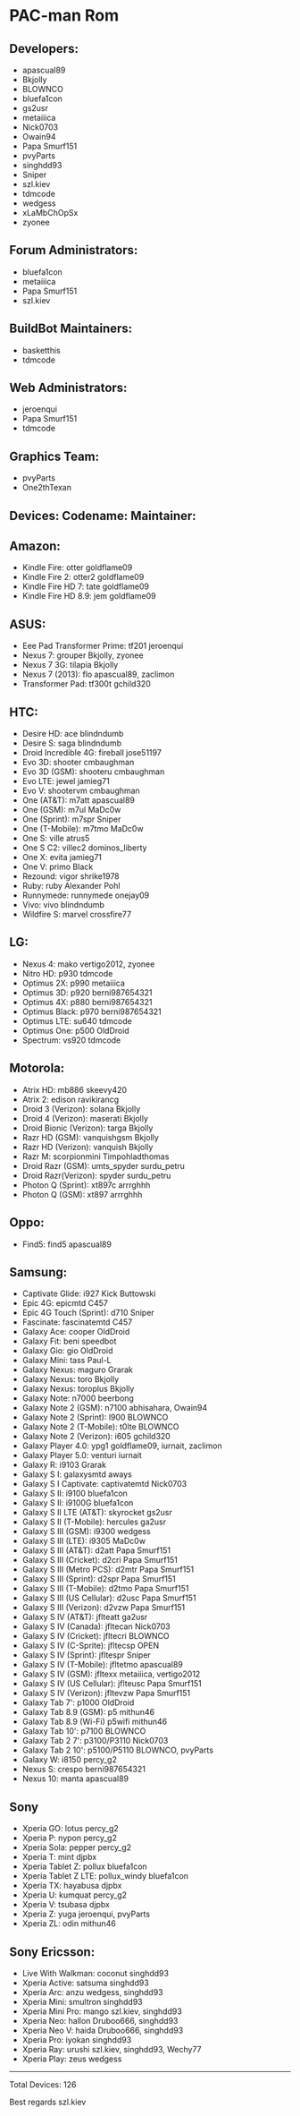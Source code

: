 PAC-man Rom
===========


Developers:
----------------
* apascual89
* Bkjolly
* BLOWNCO
* bluefa1con
* gs2usr
* metaiiica
* Nick0703
* Owain94
* Papa Smurf151
* pvyParts
* singhdd93
* Sniper
* szl.kiev
* tdmcode
* wedgess
* xLaMbChOpSx
* zyonee

Forum Administrators:
-----------------------------
* bluefa1con
* metaiiica
* Papa Smurf151
* szl.kiev


BuildBot Maintainers:
----------------------------
* basketthis
* tdmcode

Web Administrators:
---------------------------
* jeroenqui
* Papa Smurf151
* tdmcode


Graphics Team:
---------------------
* pvyParts
* One2thTexan


Devices:		  Codename:       Maintainer:
---------------------------------------------------------------------

Amazon:
---------------------------------------------------------------------
* Kindle Fire:              	  otter           	goldflame09
* Kindle Fire 2:		  otter2         	goldflame09
* Kindle Fire HD 7: 	  tate           	goldflame09
* Kindle Fire HD 8.9: 	  jem            	goldflame09



ASUS:
---------------------------------------------------------------------
* Eee Pad Transformer Prime:  	tf201           	jeroenqui
* Nexus 7:                    	grouper     	Bkjolly, zyonee
* Nexus 7 3G:                  	tilapia          	Bkjolly
* Nexus 7 (2013):               flo          	apascual89, zaclimon
* Transformer Pad:             	tf300t          	gchild320



HTC:
---------------------------------------------------------------------
* Desire HD:            	ace                 	blindndumb
* Desire S:                    	saga               	blindndumb
* Droid Incredible 4G:  	fireball             	jose51197
* Evo 3D:                      	shooter           	cmbaughman
* Evo 3D (GSM):          	shooteru         	cmbaughman
* Evo LTE:                    	jewel               	jamieg71
* Evo V:                       	shootervm     	cmbaughman
* One (AT&T):              	m7att              	apascual89
* One (GSM):               	m7ul               	MaDc0w
* One (Sprint):              	m7spr            	Sniper
* One (T-Mobile):         	m7tmo           	MaDc0w
* One S:                        	ville           	atrus5
* One S C2:                  	villec2      	dominos_liberty
* One X:                       	evita                	jamieg71
* One V:                       	primo              	Black
* Rezound:                   	vigor               	shrike1978
* Ruby:                         	ruby                	Alexander Pohl
* Runnymede:              	runnymede    	onejay09
* Vivo:                          	vivo                	blindndumb
* Wildfire S:                    marvel            	crossfire77



 LG:
---------------------------------------------------------------------
* Nexus 4:               	mako           vertigo2012, zyonee
* Nitro HD:               	p930            tdmcode
* Optimus 2X:          	p990            metaiiica
* Optimus 3D:          	p920            berni987654321
* Optimus 4X:          	p880            berni987654321
* Optimus Black:      	p970            berni987654321
* Optimus LTE:         	su640          tdmcode
* Optimus One:        	p500            OldDroid
* Spectrum:              	vs920          tdmcode



Motorola:
---------------------------------------------------------------------
* Atrix HD:                        	mb886             	skeevy420
* Atrix 2:             	edison               	ravikirancg
* Droid 3 (Verizon):         	solana               	Bkjolly
* Droid 4 (Verizon):         	maserati           	Bkjolly
* Droid Bionic (Verizon): 	targa                  	Bkjolly
* Razr HD (GSM):          	vanquishgsm    	Bkjolly
* Razr HD (Verizon):      	vanquish           	Bkjolly
* Razr M:                       scorpionmini     	Timpohladthomas
* Droid Razr (GSM):       	umts_spyder    	surdu_petru
* Droid Razr(Verizon):    	spyder               	surdu_petru
* Photon Q (Sprint):       	xt897c             	arrrghhh
* Photon Q (GSM):          	xt897           	arrrghhh



Oppo:
---------------------------------------------------------------------
* Find5:                       find5           apascual89



Samsung:
---------------------------------------------------------------------
* Captivate Glide:             	i927            	Kick Buttowski
* Epic 4G:                     	epicmtd         	C457
* Epic 4G Touch (Sprint):      	d710            	Sniper
* Fascinate:                   	fascinatemtd  	C457
* Galaxy Ace:                  	cooper          	OldDroid
* Galaxy Fit:                  	beni            	speedbot
* Galaxy Gio:                  	gio             	OldDroid
* Galaxy Mini:                 	tass            	Paul-L
* Galaxy Nexus:                	maguro          	Grarak
* Galaxy Nexus:                	toro            	Bkjolly
* Galaxy Nexus:                	toroplus        	Bkjolly
* Galaxy Note:                 	n7000           	beerbong
* Galaxy Note 2 (GSM):       	n7100           	abhisahara, Owain94
* Galaxy Note 2 (Sprint):      	l900            	BLOWNCO
* Galaxy Note 2 (T-Mobile):  	t0lte           	BLOWNCO
* Galaxy Note 2 (Verizon):   	i605            	gchild320
* Galaxy Player 4.0:           	ypg1            	goldflame09, iurnait, zaclimon
* Galaxy Player 5.0:           	venturi         	iurnait
* Galaxy R:                    	i9103           	Grarak
* Galaxy S I:                  	galaxysmtd    	aways
* Galaxy S I Captivate:        	captivatemtd 	Nick0703
* Galaxy S II:                 	i9100           	bluefa1con
* Galaxy S II:                 	i9100G          	bluefa1con
* Galaxy S II LTE (AT&T):    	skyrocket       	gs2usr
* Galaxy S II (T-Mobile):      	hercules        	ga2usr
* Galaxy S III (GSM):          	i9300           	wedgess
* Galaxy S III (LTE):          	i9305           	MaDc0w
* Galaxy S III (AT&T):         	d2att           	Papa Smurf151
* Galaxy S III (Cricket):      	d2cri           	Papa Smurf151
* Galaxy S III (Metro PCS):  	d2mtr           	Papa Smurf151
* Galaxy S III (Sprint):       	d2spr          	Papa Smurf151
* Galaxy S III (T-Mobile):     	d2tmo           	Papa Smurf151
* Galaxy S III (US Cellular):  	d2usc           	Papa Smurf151
* Galaxy S III (Verizon):      	d2vzw           	Papa Smurf151
* Galaxy S IV (AT&T):          	jflteatt        	ga2usr
* Galaxy S IV (Canada):        	jfltecan        	Nick0703
* Galaxy S IV (Cricket):       	jfltecri        	BLOWNCO
* Galaxy S IV (C-Sprite):      	jfltecsp        	OPEN
* Galaxy S IV (Sprint):        	jfltespr        	Sniper
* Galaxy S IV (T-Mobile):     	jfltetmo        	apascual89
* Galaxy S IV (GSM):           	jfltexx         	metaiiica, vertigo2012
* Galaxy S IV (US Cellular):  	jflteusc        	Papa Smurf151
* Galaxy S IV (Verizon):       	jfltevzw        	Papa Smurf151
* Galaxy Tab 7':               	p1000           	OldDroid
* Galaxy Tab 8.9 (GSM):     	p5              	mithun46
* Galaxy Tab 8.9 (Wi-Fi)       	p5wifi          	mithun46
* Galaxy Tab 10':              	p7100           	BLOWNCO
* Galaxy Tab 2 7':             	p3100/P3110  	Nick0703
* Galaxy Tab 2 10':            	p5100/P5110  	BLOWNCO, pvyParts
* Galaxy W:                    	i8150           	percy_g2
* Nexus S:                     	crespo          	berni987654321
* Nexus 10:                    	manta           	apascual89



Sony
---------------------------------------------------------------------
* Xperia GO:                 	lotus               	percy_g2
* Xperia P:                    	nypon            	percy_g2
* Xperia Sola:               	pepper           	percy_g2
* Xperia T:                    	mint                	djpbx
* Xperia Tablet Z:         	pollux             	bluefa1con
* Xperia Tablet Z LTE: 	pollux_windy  	bluefa1con
* Xperia TX:                  	hayabusa       	djpbx
* Xperia U:                    	kumquat        	percy_g2
* Xperia V:                    	tsubasa          	djpbx
* Xperia Z:                    	yuga               	jeroenqui, pvyParts
* Xperia ZL:                  	odin               	mithun46



Sony Ericsson:
---------------------------------------------------------------------
* Live With Walkman:     	coconut    	singhdd93
* Xperia Active:               	satsuma   	singhdd93
* Xperia Arc:                   	anzu         	wedgess, singhdd93
* Xperia Mini:                  	smultron   	singhdd93
* Xperia Mini Pro:            	mango      	szl.kiev, singhdd93
* Xperia Neo:                  	hallon        	Druboo666, singhdd93
* Xperia Neo V:               	haida         	Druboo666, singhdd93
* Xperia Pro:                    	iyokan       	singhdd93
* Xperia Ray:                   	urushi       	szl.kiev, singhdd93, Wechy77
* Xperia Play:                 	zeus        	wedgess


---------------------------------------------------------------------

Total Devices: 126

Best regards
     szl.kiev


